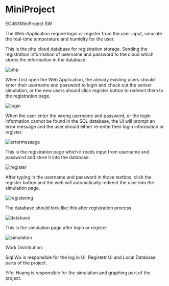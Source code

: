 # MiniProject
EC463MiniProject SW

The Web-Application require login or register from the user input, simulate the real-time temperature and humidity for the user.





This is the php cloud database for registration storage. Sending the registration information of username and password to the cloud which stores the information in the database.

![php](https://user-images.githubusercontent.com/16284066/45827248-08ad7f00-bcc4-11e8-81ae-8e6e22bb68a5.png)


When first open the Web Application, the already existing users should enter their username and password to login and check out the sensor simulation, or the new users should click register button to redirect them to the registration page.

![login](https://user-images.githubusercontent.com/16284066/45827918-6f7f6800-bcc5-11e8-9d3f-eded6cb1b772.jpg)



When the user enter the wrong username and password, or the login information cannot be found in the SQL database, the UI will prompt an error message and the user should either re-enter their login information or register. 

![errormessage](https://user-images.githubusercontent.com/16284066/45827909-6c847780-bcc5-11e8-954e-d603a9e2548e.jpg)



This is the registration page which it reads input from username and password and store it into the database.

![register](https://user-images.githubusercontent.com/16284066/45827973-84f49200-bcc5-11e8-9a38-1d60198fb0c8.jpg)



After typing in the username and password in those textbox, click the register button and the web will automatically redirect the user into the simulation page.

![registering](https://user-images.githubusercontent.com/16284066/45827959-7e661a80-bcc5-11e8-868a-312aff3ce0e6.png)



The database should look like this after registration process.

![database](https://user-images.githubusercontent.com/16284066/45827929-74441c00-bcc5-11e8-99d2-c36863444ce4.png)




This is the simulation page after login or register.

![simulation](https://user-images.githubusercontent.com/16284066/45827948-7ad29380-bcc5-11e8-9b90-34e01b7b5060.png)





Work Distribution:

Siqi Wu is responsible for the log in UI, Registetr UI and Local Database parts of the project.

Yifei Huang is responsible for the simulation and graphing part of the project.
